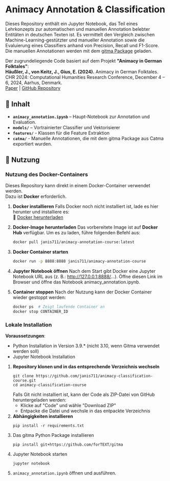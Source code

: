 # Animacy Annotation & Classification

Dieses Repository enthält ein Jupyter Notebook, das Teil eines Lehrkonzepts zur automatischen und manuellen Annotation belebter Entitäten in deutschen Texten ist. Es vermittelt den Vergleich zwischen Machine-Learning-gestützter und manueller Annotation sowie die Evaluierung eines Classifiers anhand von Precision, Recall und F1-Score. Die manuellen Annotationen werden mit dem [gitma Package](https://github.com/forTEXT/gitma) geladen. 

Der zugrundeliegende Code basiert auf dem Projekt **"Animacy in German Folktales"**:  
**Häußler, J., von Keitz, J., Gius, E. (2024).** Animacy in German Folktales. CHR 2024: Computational Humanities Research Conference, December 4 – 6, 2024, Aarhus, Denmark.  
[Paper](https://ceur-ws.org/Vol-3834/paper90.pdf) | [GitHub Repository](https://github.com/forTEXT/Animacy_in_German_Folktales)


## 📂 Inhalt
- **`animacy_annotation.ipynb`** – Haupt-Notebook zur Annotation und Evaluation.
- **`models/`** – Vortrainierter Classifier und Vektorisierer
- **`features/`** - Klassen für die Feature Extraktion
- **`catma/`** - Manuelle Annotationen, die mit dem gitma Package aus Catma exportiert wurden.   


## 🚀 Nutzung
### Nutzung des Docker-Containers

Dieses Repository kann direkt in einem Docker-Container verwendet werden.  
Dazu ist **Docker** erforderlich.

1. **Docker installieren**
   Falls Docker noch nicht installiert ist, lade es hier herunter und installiere es:  
   🔗 [Docker herunterladen](https://docs.docker.com/get-docker/)  

2. **Docker-Image herunterladen**
   Das vorbereitete Image ist auf **Docker Hub** verfügbar. Um es zu laden, führe folgenden Befehl aus:
   ```sh
   docker pull janis711/animacy-annotation-course:latest
   ```
3. **Docker Container starten**
   ```sh
   docker run -p 8888:8888 janis711/animacy-annotation-course
   ```
4. **Jupyter Notebook öffnen**
   Nach dem Start gibt Docker eine Jupyter Notebook URL aus (z. B.: http://127.0.0.1:8888/...). Öffne diesen Link im Browser und öffne das Notebook animacy_annotation.ipynb.

5. **Container stoppen**
   Nach der Nutzung kann der Docker Container wieder gestoppt werden:
   ```sh 
   docker ps  # Zeigt laufende Container an
   docker stop CONTAINER_ID
   ```

### Lokale Installation
**Voraussetzungen**:
* Python Installation in Version 3.9.* (nicht 3.10, wenn Gitma verwendet werden soll)
* Jupyter Notebook Installation
1. **Repository klonen und in das entsprechende Verzeichnis wechseln**  
   ```
   git clone https://github.com/janis711/animacy-classification-course.git
   cd animacy-classification-course
   ```
   Falls Git nicht installiert ist, kann der Code als ZIP-Datei von GitHub heruntergeladen werden:
   * Klicke auf "Code" und wähle "Download ZIP"
   * Entpacke die Datei und wechsle in das entpackte Verzeichnis
2. **Abhängigkeiten installieren**
   ```
   pip install -r requirements.txt
   ```
3. Das gitma Python Package installieren
   ```
   pip install git+https://github.com/forTEXT/gitma
   ```
4. Jupyter Notebook starten
    ```
    jupyter notebook
    ```
5.  `animacy_annotation.ipynb` öffnen und ausführen.
